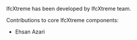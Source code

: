 IfcXtreme has been developed by IfcXtreme team.

Contributions to core IfcXtreme components:
* Ehsan Azari

